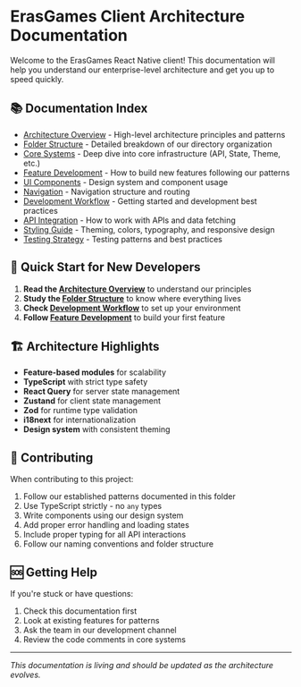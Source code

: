 # ErasGames Client Architecture Documentation

Welcome to the ErasGames React Native client! This documentation will help you understand our enterprise-level architecture and get you up to speed quickly.

## 📚 Documentation Index

- [Architecture Overview](./architecture-overview.md) - High-level architecture principles and patterns
- [Folder Structure](./folder-structure.md) - Detailed breakdown of our directory organization
- [Core Systems](./core-systems.md) - Deep dive into core infrastructure (API, State, Theme, etc.)
- [Feature Development](./feature-development.md) - How to build new features following our patterns
- [UI Components](./ui-components.md) - Design system and component usage
- [Navigation](./navigation.md) - Navigation structure and routing
- [Development Workflow](./development-workflow.md) - Getting started and development best practices
- [API Integration](./api-integration.md) - How to work with APIs and data fetching
- [Styling Guide](./styling-guide.md) - Theming, colors, typography, and responsive design
- [Testing Strategy](./testing-strategy.md) - Testing patterns and best practices

## 🎯 Quick Start for New Developers

1. **Read the [Architecture Overview](./architecture-overview.md)** to understand our principles
2. **Study the [Folder Structure](./folder-structure.md)** to know where everything lives
3. **Check [Development Workflow](./development-workflow.md)** to set up your environment
4. **Follow [Feature Development](./feature-development.md)** to build your first feature

## 🏗️ Architecture Highlights

- **Feature-based modules** for scalability
- **TypeScript** with strict type safety
- **React Query** for server state management
- **Zustand** for client state management
- **Zod** for runtime type validation
- **i18next** for internationalization
- **Design system** with consistent theming

## 🤝 Contributing

When contributing to this project:

1. Follow our established patterns documented in this folder
2. Use TypeScript strictly - no `any` types
3. Write components using our design system
4. Add proper error handling and loading states
5. Include proper typing for all API interactions
6. Follow our naming conventions and folder structure

## 🆘 Getting Help

If you're stuck or have questions:

1. Check this documentation first
2. Look at existing features for patterns
3. Ask the team in our development channel
4. Review the code comments in core systems

---

*This documentation is living and should be updated as the architecture evolves.*